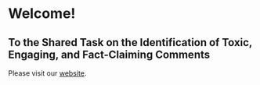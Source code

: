 # Welcome!
## To the Shared Task on the Identification of Toxic, Engaging, and Fact-Claiming Comments

Please visit our [website](https://germeval2021toxic.github.io/TaskWebsite/). 
